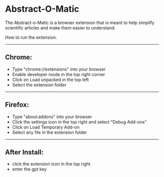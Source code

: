 # Abstract-O-Matic

The Abstract-o-Matic is a browser extension that is meant to help simplify scientific articles and make them easier to understand. 

How to run the extension.

---
## Chrome:

- Type "chrome://extensions" into your browser
- Enable developer mode in the top right corner
- Click on Load unpacked in the top left
- Select the extension folder

---
## Firefox:

- Type "about:addons" into your browser
- Click the settings icon in the top right and select "Debug Add-ons"
- Click on Load Temporary Add-on
- Select any file in the extension folder

---
## After Install:
- click the extension icon in the top right
- enter the gpt key
